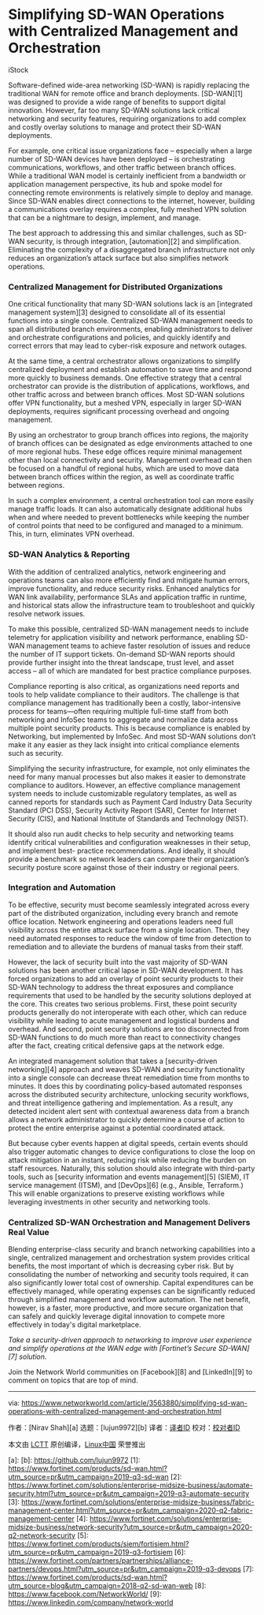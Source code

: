 [#]: collector: (lujun9972)
[#]: translator: ( )
[#]: reviewer: ( )
[#]: publisher: ( )
[#]: url: ( )
[#]: subject: (Simplifying SD-WAN Operations with Centralized Management and Orchestration)
[#]: via: (https://www.networkworld.com/article/3563880/simplifying-sd-wan-operations-with-centralized-management-and-orchestration.html)
[#]: author: (Nirav Shah )

Simplifying SD-WAN Operations with Centralized Management and Orchestration
======

iStock

Software-defined wide-area networking (SD-WAN) is rapidly replacing the traditional WAN for remote office and branch deployments. [SD-WAN][1] was designed to provide a wide range of benefits to support digital innovation. However, far too many SD-WAN solutions lack critical networking and security features, requiring organizations to add complex and costly overlay solutions to manage and protect their SD-WAN deployments.

For example, one critical issue organizations face – especially when a large number of SD-WAN devices have been deployed – is orchestrating communications, workflows, and other traffic between branch offices. While a traditional WAN model is certainly inefficient from a bandwidth or application management perspective, its hub and spoke model for connecting remote environments is relatively simple to deploy and manage. Since SD-WAN enables direct connections to the internet, however, building a communications overlay requires a complex, fully meshed VPN solution that can be a nightmare to design, implement, and manage.

The best approach to addressing this and similar challenges, such as SD-WAN security, is through integration, [automation][2] and simplification. Eliminating the complexity of a disaggregated branch infrastructure not only reduces an organization’s attack surface but also simplifies network operations.

### Centralized Management for Distributed Organizations

One critical functionality that many SD-WAN solutions lack is an [integrated management system][3] designed to consolidate all of its essential functions into a single console. Centralized SD-WAN management needs to span all distributed branch environments, enabling administrators to deliver and orchestrate configurations and policies, and quickly identify and correct errors that may lead to cyber-risk exposure and network outages.

At the same time, a central orchestrator allows organizations to simplify centralized deployment and establish automation to save time and respond more quickly to business demands. One effective strategy that a central orchestrator can provide is the distribution of applications, workflows, and other traffic across and between branch offices. Most SD-WAN solutions offer VPN functionality, but a meshed VPN, especially in larger SD-WAN deployments, requires significant processing overhead and ongoing management.

By using an orchestrator to group branch offices into regions, the majority of branch offices can be designated as edge environments attached to one of more regional hubs. These edge offices require minimal management other than local connectivity and security. Management overhead can then be focused on a handful of regional hubs, which are used to move data between branch offices within the region, as well as coordinate traffic between regions.

In such a complex environment, a central orchestration tool can more easily manage traffic loads. It can also automatically designate additional hubs when and where needed to prevent bottlenecks while keeping the number of control points that need to be configured and managed to a minimum. This, in turn, eliminates VPN overhead.

### SD-WAN Analytics &amp; Reporting

With the addition of centralized analytics, network engineering and operations teams can also more efficiently find and mitigate human errors, improve functionality, and reduce security risks. Enhanced analytics for WAN link availability, performance SLAs and application traffic in runtime, and historical stats allow the infrastructure team to troubleshoot and quickly resolve network issues.

To make this possible, centralized SD-WAN management needs to include telemetry for application visibility and network performance, enabling SD-WAN management teams to achieve faster resolution of issues and reduce the number of IT support tickets. On-demand SD-WAN reports should provide further insight into the threat landscape, trust level, and asset access – all of which are mandated for best practice compliance purposes.

Compliance reporting is also critical, as organizations need reports and tools to help validate compliance to their auditors. The challenge is that compliance management has traditionally been a costly, labor-intensive process for teams—often requiring multiple full-time staff from both networking and InfoSec teams to aggregate and normalize data across multiple point security products. This is because compliance is enabled by Networking, but implemented by InfoSec. And most SD-WAN solutions don’t make it any easier as they lack insight into critical compliance elements such as security.

Simplifying the security infrastructure, for example, not only eliminates the need for many manual processes but also makes it easier to demonstrate compliance to auditors. However, an effective compliance management system needs to include customizable regulatory templates, as well as canned reports for standards such as Payment Card Industry Data Security Standard (PCI DSS), Security Activity Report (SAR), Center for Internet Security (CIS), and National Institute of Standards and Technology (NIST).

It should also run audit checks to help security and networking teams identify critical vulnerabilities and configuration weaknesses in their setup, and implement best- practice recommendations. And ideally, it should provide a benchmark so network leaders can compare their organization’s security posture score against those of their industry or regional peers.

### Integration and Automation

To be effective, security must become seamlessly integrated across every part of the distributed organization, including every branch and remote office location. Network engineering and operations leaders need full visibility across the entire attack surface from a single location. Then, they need automated responses to reduce the window of time from detection to remediation and to alleviate the burdens of manual tasks from their staff.

However, the lack of security built into the vast majority of SD-WAN solutions has been another critical lapse in SD-WAN development. It has forced organizations to add an overlay of point security products to their SD-WAN technology to address the threat exposures and compliance requirements that used to be handled by the security solutions deployed at the core. This creates two serious problems. First, these point security products generally do not interoperate with each other, which can reduce visibility while leading to acute management and logistical burdens and overhead. And second, point security solutions are too disconnected from SD-WAN functions to do much more than react to connectivity changes after the fact, creating critical defensive gaps at the network edge.

An integrated management solution that takes a [security-driven networking][4] approach and weaves SD-WAN and security functionality into a single console can decrease threat remediation time from months to minutes. It does this by coordinating policy-based automated responses across the distributed security architecture, unlocking security workflows, and threat intelligence gathering and implementation. As a result, any detected incident alert sent with contextual awareness data from a branch allows a network administrator to quickly determine a course of action to protect the entire enterprise against a potential coordinated attack.

But because cyber events happen at digital speeds, certain events should also trigger automatic changes to device configurations to close the loop on attack mitigation in an instant, reducing risk while reducing the burden on staff resources. Naturally, this solution should also integrate with third-party tools, such as [security information and events management][5] (SIEM), IT service management (ITSM), and [DevOps][6] (e.g., Ansible, Terraform.) This will enable organizations to preserve existing workflows while leveraging investments in other security and networking tools.

### Centralized SD-WAN Orchestration and Management Delivers Real Value

Blending enterprise-class security and branch networking capabilities into a single, centralized management and orchestration system provides critical benefits, the most important of which is decreasing cyber risk. But by consolidating the number of networking and security tools required, it can also significantly lower total cost of ownership. Capital expenditures can be effectively managed, while operating expenses can be significantly reduced through simplified management and workflow automation. The net benefit, however, is a faster, more productive, and more secure organization that can safely and quickly leverage digital innovation to compete more effectively in today's digital marketplace.

_Take a security-driven approach to networking to improve user experience and simplify operations at the WAN edge with _[_Fortinet’s Secure SD-WAN_][7]_ solution._

Join the Network World communities on [Facebook][8] and [LinkedIn][9] to comment on topics that are top of mind.

--------------------------------------------------------------------------------

via: https://www.networkworld.com/article/3563880/simplifying-sd-wan-operations-with-centralized-management-and-orchestration.html

作者：[Nirav Shah][a]
选题：[lujun9972][b]
译者：[译者ID](https://github.com/译者ID)
校对：[校对者ID](https://github.com/校对者ID)

本文由 [LCTT](https://github.com/LCTT/TranslateProject) 原创编译，[Linux中国](https://linux.cn/) 荣誉推出

[a]: 
[b]: https://github.com/lujun9972
[1]: https://www.fortinet.com/products/sd-wan.html?utm_source=pr&utm_campaign=2019-q3-sd-wan
[2]: https://www.fortinet.com/solutions/enterprise-midsize-business/automate-security.html?utm_source=pr&utm_campaign=2019-q3-automate-security
[3]: https://www.fortinet.com/solutions/enterprise-midsize-business/fabric-management-center.html?utm_source=pr&utm_campaign=2020-q2-fabric-management-center
[4]: https://www.fortinet.com/solutions/enterprise-midsize-business/network-security?utm_source=pr&utm_campaign=2020-q2-network-security
[5]: https://www.fortinet.com/products/siem/fortisiem.html?utm_source=pr&utm_campaign=2019-q3-fortisiem
[6]: https://www.fortinet.com/partners/partnerships/alliance-partners/devops.html?utm_source=pr&utm_campaign=2019-q3-devops
[7]: https://www.fortinet.com/products/sd-wan.html?utm_source=blog&utm_campaign=2018-q2-sd-wan-web
[8]: https://www.facebook.com/NetworkWorld/
[9]: https://www.linkedin.com/company/network-world
